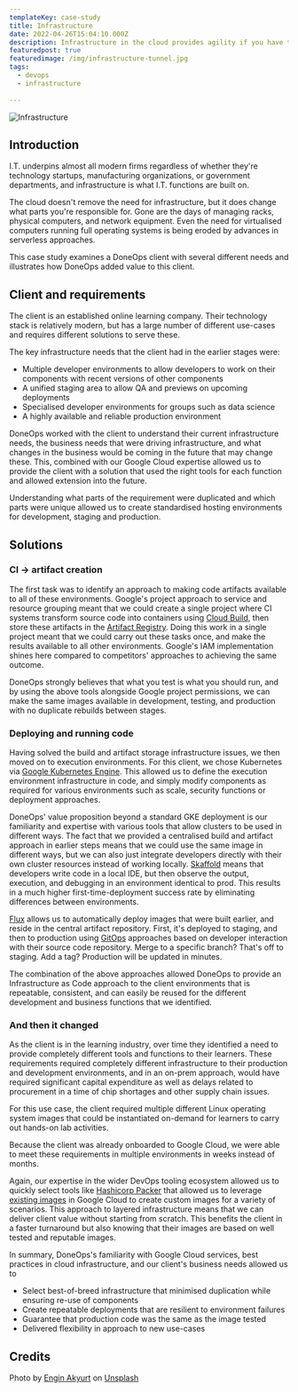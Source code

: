 ```yaml
---
templateKey: case-study
title: Infrastructure
date: 2022-04-26T15:04:10.000Z
description: Infrastructure in the cloud provides agility if you have the expertise to leverage it
featuredpost: true
featuredimage: /img/infrastructure-tunnel.jpg
tags:
  - devops
  - infrastructure
  
---
```


![Infrastructure](/img/infrastructure-tunnel.jpg)

## Introduction

I.T. underpins almost all modern firms regardless of whether they're technology startups, manufacturing organizations, or government departments, and infrastructure is what I.T. functions are built on.

The cloud doesn't remove the need for infrastructure, but it does change what parts you're responsible for. Gone are the days of managing racks, physical computers, and network equipment. Even the need for virtualised computers running full operating systems is being eroded by advances in serverless approaches.

This case study examines a DoneOps client with several different needs and illustrates how DoneOps added value to this client.

## Client and requirements

The client is an established online learning company. Their technology stack is relatively modern, but has a large number of different use-cases and requires different solutions to serve these.

The key infrastructure needs that the client had in the earlier stages were:

* Multiple developer environments to allow developers to work on their components with recent versions of other components
* A unified staging area to allow QA and previews on upcoming deployments
* Specialised developer environments for groups such as data science
* A highly available and reliable production environment

DoneOps worked with the client to understand their current infrastructure needs, the business needs that were driving infrastructure, and what changes in the business would be coming in the future that may change these. This, combined with our Google Cloud expertise allowed us to provide the client with a solution that used the right tools for each function and allowed extension into the future.

Understanding what parts of the requirement were duplicated and which parts were unique allowed us to create standardised hosting environments for development, staging and production.

## Solutions

### CI -> artifact creation

The first task was to identify an approach to making code artifacts available to all of these environments. Google's project approach to service and resource grouping meant that we could create a single project where CI systems transform source code into containers using [Cloud Build](https://cloud.google.com/build), then store these artifacts in the [Artifact Registry](https://cloud.google.com/artifact-registry). Doing this work in a single project meant that we could carry out these tasks once, and make the results available to all other environments. Google's IAM implementation shines here compared to competitors' approaches to achieving the same outcome.

DoneOps strongly believes that what you test is what you should run, and by using the above tools alongside Google project permissions, we can make the same images available in development, testing, and production with no duplicate rebuilds between stages.

### Deploying and running code

Having solved the build and artifact storage infrastructure issues, we then moved on to execution environments. For this client, we chose Kubernetes via [Google Kubernetes Engine](https://cloud.google.com/kubernetes-engine). This allowed us to define the execution environment infrastructure in code, and simply modify components as required for various environments such as scale, security functions or deployment approaches.

DoneOps' value proposition beyond a standard GKE deployment is our familiarity and expertise with various tools that allow clusters to be used in different ways. The fact that we provided a centralised build and artifact approach in earlier steps means that we could use the same image in different ways, but we can also just integrate developers directly with their own cluster resources instead of working locally. [Skaffold](https://skaffold.dev/) means that developers write code in a local IDE, but then observe the output, execution, and debugging in an environment identical to prod. This results in a much higher first-time-deployment success rate by eliminating differences between environments.

[Flux](https://fluxcd.io/) allows us to automatically deploy images that were built earlier, and reside in the central artifact repository. First, it's deployed to staging, and then to production using [GitOps](https://about.gitlab.com/topics/gitops/) approaches based on developer interaction with their source code repository. Merge to a specific branch? That's off to staging. Add a tag? Production will be updated in minutes.

The combination of the above approaches allowed DoneOps to provide an Infrastructure as Code approach to the client environments that is repeatable, consistent, and can easily be reused for the different development and business functions that we identified.

### And then it changed

As the client is in the learning industry, over time they identified a need to provide completely different tools and functions to their learners. These requirements required completely different infrastructure to their production and development environments, and in an on-prem approach, would have required significant capital expenditure as well as delays related to procurement in a time of chip shortages and other supply chain issues.

For this use case, the client required multiple different Linux operating system images that could be instantiated on-demand for learners to carry out hands-on lab activities.

Because the client was already onboarded to Google Cloud, we were able to meet these requirements in multiple environments in weeks instead of months.

Again, our expertise in the wider DevOps tooling ecosystem allowed us to quickly select tools like [Hashicorp Packer](https://www.packer.io/) that allowed us to leverage [existing images](https://cloud.google.com/compute/docs/images) in Google Cloud to create custom images for a variety of scenarios. This approach to layered infrastructure means that we can deliver client value without starting from scratch. This benefits the client in a faster turnaround but also knowing that their images are based on well tested and reputable images.

In summary, DoneOps's familiarity with Google Cloud services, best practices in cloud infrastructure, and our client's business needs allowed us to

* Select best-of-breed infrastructure that minimised duplication while ensuring re-use of components
* Create repeatable deployments that are resilient to environment failures
* Guarantee that production code was the same as the image tested
* Delivered flexibility in approach to new use-cases

## Credits

Photo by [Engin Akyurt](https://unsplash.com/@enginakyurt) on [Unsplash](https://unsplash.com/s/photos/options?utm_source=unsplash&utm_medium=referral&utm_content=creditCopyText)
